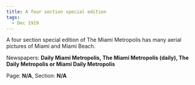 ```yaml
---  
title: A four section special edition  
tags:  
  - Dec 1919  
---  
```

  
A four section special edition of The Miami Metropolis has many aerial pictures of Miami and Miami Beach.  
  
Newspapers: **Daily Miami Metropolis, The Miami Metropolis (daily), The Daily Metropolis or Miami Daily Metropolis**  
  
Page: **N/A**, Section: **N/A** 
